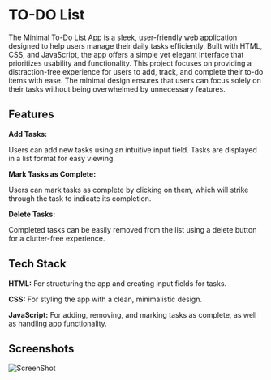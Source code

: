 
# TO-DO List

The Minimal To-Do List App is a sleek, user-friendly web application designed to help users manage their daily tasks efficiently. Built with HTML, CSS, and JavaScript, the app offers a simple yet elegant interface that prioritizes usability and functionality. This project focuses on providing a distraction-free experience for users to add, track, and complete their to-do items with ease. The minimal design ensures that users can focus solely on their tasks without being overwhelmed by unnecessary features.



## Features
**Add Tasks:**

Users can add new tasks using an intuitive input field. Tasks are displayed in a list format for easy viewing.

**Mark Tasks as Complete:**

Users can mark tasks as complete by clicking on them, which will strike through the task to indicate its completion.

**Delete Tasks:**

Completed tasks can be easily removed from the list using a delete button for a clutter-free experience.

## Tech Stack

**HTML:** For structuring the app and creating input fields for tasks.

**CSS:** For styling the app with a clean, minimalistic design.

**JavaScript:** For adding, removing, and marking tasks as complete, as well as handling app functionality.

## Screenshots

![ScreenShot](https://github.com/user-attachments/assets/20a203f1-5fe9-4378-88b6-e1ce2eeadd99)








